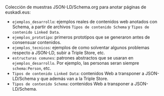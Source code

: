 Colección de muestras JSON-LD/Schema.org para anotar páginas de euskadi.eus:

* `ejemplos_desarrollo`: ejemplos reales de contenidos web anotados con Schema, a partir de archivos `Tipos de contenido Schema` y `Tipos de contenido Linked Data`.
* `ejemplos_prototipo`: primeros prototipos que se generaron antes de consensuar contenidos.
* `ejemplos_tecnicos`: ejemplos de como solventar algunos problemas respecto a JSON-LD, subir a Triple Store, etc.
* `estructuras comunes`: patrones abstractos que se usaran en `ejemplos_desarrollo`. Por ejemplo, las personas seran siempre `schema:Person`, etc.
* `Tipos de contenido Linked Data`: contenidos Web a transponer a JSON-LD/Schema y que además van a la Triple Store.
* `Tipos de contenido Schema`: contenidos Web a transponer a JSON-LD/Schema.
